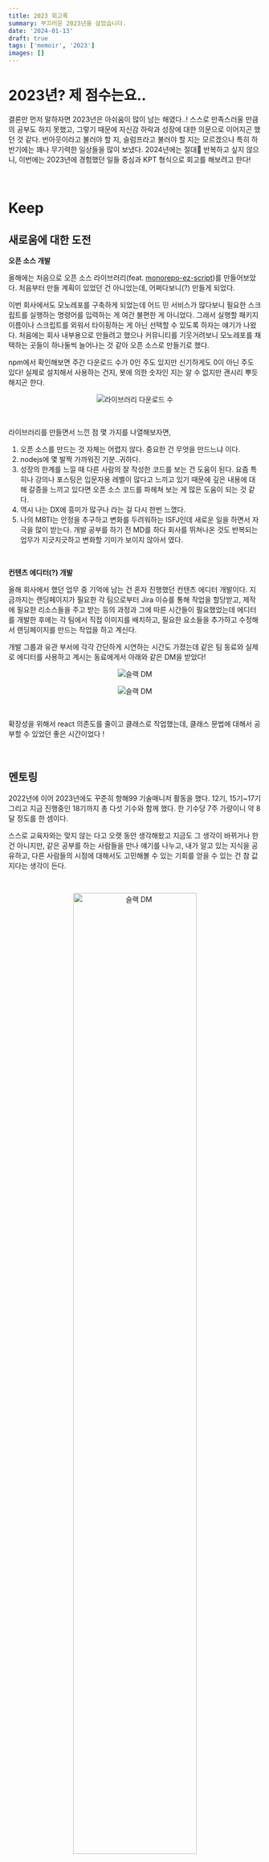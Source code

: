 ```yaml
---
title: 2023 회고록
summary: 부끄러운 2023년을 살았습니다.
date: '2024-01-13'
draft: true
tags: ['memoir', '2023']
images: []
---
```


# 2023년? 제 점수는요..

결론만 먼저 말하자면 2023년은 아쉬움이 많이 남는 해였다..! 스스로 만족스러울 만큼의 공부도 하지 못했고, 그렇기 때문에 자신감 하락과 성장에 대한 의문으로 이어지곤 했던 것 같다. 번아웃이라고 불러야 할 지, 슬럼프라고 불러야 할 지는 모르겠으나 특히 하반기에는 꽤나 무기력한 일상들을 많이 보냈다. 2024년에는 절대🫠 반복하고 싶지 않으니, 이번에는 2023년에 경험했던 일들 중심과 KPT 형식으로 회고를 해보려고 한다!

<br/>

# Keep

## 새로움에 대한 도전

**오픈 소스 개발**

올해에는 처음으로 오픈 소스 라이브러리(feat. [monorepo-ez-script](https://www.npmjs.com/package/monorepo-ez-script))를 만들어보았다. 처음부터 만들 계획이 있었던 건 아니었는데, 어쩌다보니(?) 만들게 되었다.

이번 회사에서도 모노레포를 구축하게 되었는데 어드 민 서비스가 많다보니 필요한 스크립트를 실행하는 명령어를 입력하는 게 여간 불편한 게 아니었다. 그래서 실행할 패키지 이름이나 스크립트를 외워서 타이핑하는 게 아닌 선택할 수 있도록 하자는 얘기가 나왔다. 처음에는 회사 내부용으로 만들려고 했으나 커뮤니티를 기웃거려보니 모노레포를 채택하는 곳들이 하나둘씩 늘어나는 것 같아 오픈 소스로 만들기로 했다.

npm에서 확인해보면 주간 다운로드 수가 0인 주도 있지만 신기하게도 0이 아닌 주도 있다! 실제로 설치해서 사용하는 건지, 봇에 의한 숫자인 지는 알 수 없지만 괜시리 뿌듯해지곤 한다.

<p align="center">
  <img src="https://github.com/zubetcha/zulog/assets/91620721/8e078cb1-de34-4cbf-a0e7-730a8612e377"  alt="라이브러리 다운로드 수" />
</p>

<br/>

라이브러리를 만들면서 느낀 점 몇 가지를 나열해보자면,

1. 오픈 소스를 만드는 것 자체는 어렵지 않다. 중요한 건 무엇을 만드느냐 이다.
2. nodejs에 몇 발짝 가까워진 기분..귀하다.
3. 성장의 한계를 느낄 때 다른 사람의 잘 작성한 코드를 보는 건 도움이 된다. 요즘 특히나 강의나 포스팅은 입문자용 레벨이 많다고 느끼고 있기 때문에 깊은 내용에 대해 갈증을 느끼고 있다면 오픈 소스 코드를 파헤쳐 보는 게 많은 도움이 되는 것 같다.
4. 역시 나는 DX에 흥미가 많구나 라는 걸 다시 한번 느꼈다.
5. 나의 MBTI는 안정을 추구하고 변화를 두려워하는 ISFJ인데 새로운 일을 하면서 자극을 많이 받는다. 개발 공부를 하기 전 MD를 하다 회사를 뛰쳐나온 것도 반복되는 업무가 지긋지긋하고 변화할 기미가 보이지 않아서 였다.

<br/>

**컨텐츠 에디터(?) 개발**

올해 회사에서 했던 업무 중 기억에 남는 건 혼자 진행했던 컨텐츠 에디터 개발이다. 지금까지는 랜딩페이지가 필요한 각 팀으로부터 Jira 이슈를 통해 작업을 할당받고, 제작에 필요한 리소스들을 주고 받는 등의 과정과 그에 따른 시간들이 필요했었는데 에디터를 개발한 후에는 각 팀에서 직접 이미지를 배치하고, 필요한 요소들을 추가하고 수정해서 랜딩페이지를 만드는 작업을 하고 계신다.

개발 그룹과 유관 부서에 각각 간단하게 시연하는 시간도 가졌는데 같은 팀 동료와 실제로 에디터를 사용하고 계시는 동료에게서 아래와 같은 DM을 받았다!

<p align="center">
  <img src="https://github.com/zubetcha/zulog/assets/91620721/4198a640-e965-4a8d-bafa-47f723e20b64" alt="슬랙 DM" />
</p>

<p align="center">
  <img src="https://github.com/zubetcha/zulog/assets/91620721/ebd66097-4247-44df-a579-af21f96168a7"  alt="슬랙 DM" />
</p>

<br/>

확장성을 위해서 react 의존도를 줄이고 클래스로 작업했는데, 클래스 문법에 대해서 공부할 수 있었던 좋은 시간이었다 !

<br/>

## 멘토링

2022년에 이어 2023년에도 꾸준히 항해99 기술매니저 활동을 했다. 12기, 15기~17기 그리고 지금 진행중인 18기까지 총 다섯 기수와 함께 했다. 한 기수당 7주 가량이니 약 8달 정도를 한 셈이다.

스스로 교육자와는 맞지 않는 다고 오랫 동안 생각해왔고 지금도 그 생각이 바뀌거나 한 건 아니지만, 같은 공부를 하는 사람들을 만나 얘기를 나누고, 내가 알고 있는 지식을 공유하고, 다른 사람들의 시점에 대해서도 고민해볼 수 있는 기회를 얻을 수 있는 건 참 값지다는 생각이 든다.

<br/>

<p align="center">
  <img src="https://github.com/zubetcha/zulog/assets/91620721/c1f19fd7-5b54-48a4-aa12-ef3513ed6820" alt="슬랙 DM" width="70%" />
</p>

<br/>

기회가 된다면 2024년에도 계속 멘토링 하고 싶다.

<br/>

# Problem

## 에너지(=체력) 부족

<img src="https://fs.jtbc.joins.com/joydata/CP00000001/prog/enter/recordshop/img/20210312_194623_403_1.jpg" width="100%" />

<br/>

하고 싶은 것도 많고 해야 할 것도 많지만 이제 정말 신체 나이를 무시할 수 없는 정도가 된 것 같다. 운동을 즐겨 하는 편이 아니다보니 머리로는 운동을 꼭 해야 한다고 생각은 하지만 몸이 따라주질 않는다. 헬스장에 갈 에너지조차 없어진 건가..싶기도 하고🥹 정답을 알고 있으니 그냥 하기만 하면 된다. 2024년에는 어떻게 하면 운동을 자주 할 수 있을지에 대한 방법에 대해서 고민해보고 실행에 옮겨봐야 겠다. 예를 들면 집에서 가까운 헬스장으로 옮긴다던지, 스포츠 취미를 가진다던지?

<br/>

성장은 코어에서 온다!

<br/>

## 건강한(?) 취미가 없다.

워낙 집에서 시간을 보내는 걸 좋아하다 보니 누군가가 '취미가 뭐에요?'라고 물었을 때 바로 생각나는 게 없다. 어릴 때 나이가 들면 어떤 일에도 재미를 느끼지 못하게 되는 게 정말 무서우면서도 나는 그럴 리가 없다고 생각했었는데..! 이제는 노력으로 취미를 만들어야 하는 때가 되었나보다 ^-ㅠ

그나마 취미라고 말 할 수 있는 것들을 꼽아보자면..

- 애니메이션 보기
- 페스티벌 공연 보러 다니기
  - 작년에 펜타포트 락페에 다녀온 이후로 밴드 음악에 관심이 많이 생겼다.

주기적으로 할 수 있고 즐거운! 취미를 만들어 보고 싶다. 이왕이면 스포츠와 관련되어 있거나 활동적인 취미로!

<br/>

## 혼자 하는 일에 익숙하다.

지금까지 공부도, 업무도 웬만하면 혼자 하는 게 더 편하다고 생각해 왔다. 물론 함께 했을 때의 시너지를 모르는 건 아니지만 내가 편한 쪽을 고르라면 혼자 하는 쪽이다. 위에서도 언급한 체력 문제와도 이어지는 얘긴데, 사람들과 이야기하고 함께 시간을 보내는 게 어려운 건 아니지만 에너지를 받는 게 아닌 사용하는 쪽이기 때문에 그런 것 같다.

내적으로는 다양한 사람들과 만나고 얘기도 나누고 싶은데 사용할 수 있는 에너지에 한계가 있다보니 항상 우선순위에 밀려 왔다. 스터디나 사이드 프로젝트도 해보고 싶었는데 올해에는 그러지 못해서 너무 아쉽다.

<br/>

# Try

## 새로운 환경

운이 좋게도 SH에서 진행하는 장기미임대 주택에 당첨되어 2월 초에 다시 독립을 하게 됐다. 아마 특별한 일이 없는 한 다시 본가로 들어갈 일은 없을 듯 하다. 작년 4월에 다시 본가로 들어와서 약 9개월 정도 지냈는데 아무래도 부모님과 같이 지내다 보니 재택하거나 공부할 때 신경쓰이는 부분이 많았다. 물론 배려는 많이 해주셨지만 🥲

새로 입주할 집이 거실+투룸 구조로 되어 있어 목적에 맞게 공간 분리가 가능해 졌다. 나의 로망이었던 서재를 만들고 그 공간에서 다양한 도전을 해 볼 생각에 벌써부터 설렌다! 외로움을 타는 성격이긴 하지만 확실히 혼자 살 때 일과 인생을 대하는 마음가짐이 달라지는 것 같다.

## 네트워킹

올해는 개발자 네트워크 많이 만들기! 먼저 다가가는 게 어려워서 컨퍼런스에 다녀와도 정말 조용히..발표만 보고 돌아왔었는데 올해에는 용기를 많이 내보기로! 스터디도 참여해보고 싶다!

## FE셀 장점 흡수하기

요즘 우리 셀 리드님의 팀 빌딩 능력이 대단하다는 생각을 많이 한다. 사람을 채용할 때 우리 셀에 잘 어울릴 수 있는 사람인지를 많이 보신다고 하셨는데, 덕분에 좋은 동료들과 함께 하고 있다. 각각의 장점을 꼽아보자면,

- 리드님: 팀 빌딩 / 수용적임 / 자유와 책임을 적절히 할당
- D님: FE와 관련된 일이 아니더라도 모든 일에 적극적 / 꼼꼼하고 세심함 / FE 외의 개발 지식도 많음
- W님: 합리적인 의견 제시를 잘함 / 꼼꼼함 / 꾸준히 학습
- K님: 타 셀과 커뮤니케이션 잘함 /
- J님: 작업 속도가 빠름

## 루틴 만들기

- 주 2회 이상 운동하기
- 평일에 30분 책 읽기
- 한 달에 한 번 블로그 포스팅하기

## 그 외 2024 목표

- monorepo-ez-script 테스트 코드 작성하기
- 개발 스터디 참여하기
- 개발서적 6권 이상 읽기
- 토이프로젝트 런칭하기
- king gnu 내한 콘서트 가기
- 이사하면 전화 영어 시작하기
- 아직 용기가 부족하지만 유튜브 시작해보고 싶다..🌟
